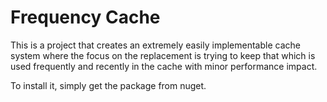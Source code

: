 # Frequency Cache
This is a project that creates an extremely easily implementable cache system where the focus on the replacement is trying to keep that
which is used frequently and recently in the cache with minor performance impact.

To install it, simply get the package from nuget.